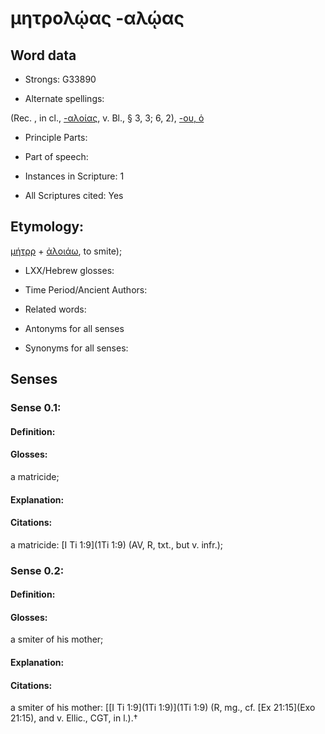 # μητρολῴας -αλῴας

<!-- Status: S2=NeedsEdits -->
<!-- Lexica used for edits:   -->

## Word data

* Strongs: G33890

* Alternate spellings:

(Rec. , in cl., [-αλοίας](), v. Bl., § 3, 3; 6, 2), [-ου, ὁ]()

* Principle Parts: 


* Part of speech: 


* Instances in Scripture: 1

* All Scriptures cited: Yes

## Etymology: 

[μήτρρ]() + [ἀλοιάω](), to smite);

* LXX/Hebrew glosses: 


* Time Period/Ancient Authors: 


* Related words: 

* Antonyms for all senses

* Synonyms for all senses: 


## Senses 


### Sense  0.1: 

#### Definition: 

#### Glosses: 

a matricide; 

#### Explanation: 


#### Citations: 

a matricide: [I Ti 1:9](1Ti 1:9) (AV, R, txt., but v. infr.);

### Sense  0.2: 

#### Definition: 

#### Glosses: 

a smiter of his mother; 

#### Explanation: 


#### Citations: 

a smiter of his mother: [[I Ti 1:9](1Ti 1:9)](1Ti 1:9) (R, mg., cf. [Ex 21:15](Exo 21:15), and v. Ellic., CGT, in l.).†
